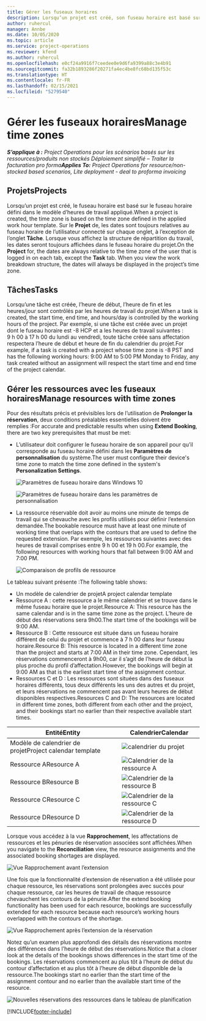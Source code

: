 ```yaml
---
title: Gérer les fuseaux horaires
description: Lorsqu’un projet est créé, son fuseau horaire est basé sur le fuseau horaire défini dans le modèle d’heures de travail appliqué.
author: ruhercul
manager: Annbe
ms.date: 10/05/2020
ms.topic: article
ms.service: project-operations
ms.reviewer: kfend
ms.author: ruhercul
ms.openlocfilehash: e0cf24a9916f7ceedee0e9d6fa9399a88c3e4b91
ms.sourcegitcommit: fa32b1893286f20271fa4ec4be8fc68bd135f53c
ms.translationtype: HT
ms.contentlocale: fr-FR
ms.lasthandoff: 02/15/2021
ms.locfileid: "5279540"
---
```

# <a name="manage-time-zones"></a><span data-ttu-id="c9d1a-103">Gérer les fuseaux horaires</span><span class="sxs-lookup"><span data-stu-id="c9d1a-103">Manage time zones</span></span>

<span data-ttu-id="c9d1a-104">_**S’applique à :** Project Operations pour les scénarios basés sur les ressources/produits non stockés Déploiement simplifié – Traiter la facturation pro forma_</span><span class="sxs-lookup"><span data-stu-id="c9d1a-104">_**Applies To:** Project Operations for resource/non-stocked based scenarios, Lite deployment - deal to proforma invoicing_</span></span>


## <a name="projects"></a><span data-ttu-id="c9d1a-105">Projets</span><span class="sxs-lookup"><span data-stu-id="c9d1a-105">Projects</span></span>

<span data-ttu-id="c9d1a-106">Lorsqu’un projet est créé, le fuseau horaire est basé sur le fuseau horaire défini dans le modèle d’heures de travail appliqué.</span><span class="sxs-lookup"><span data-stu-id="c9d1a-106">When a project is created, the time zone is based on the time zone defined in the applied work hour template.</span></span> <span data-ttu-id="c9d1a-107">Sur le **Projet** de, les dates sont toujours relatives au fuseau horaire de l’utilisateur connecté sur chaque onglet, à l’exception de l’onglet **Tâche**. Lorsque vous affichez la structure de répartition du travail, les dates seront toujours affichées dans le fuseau horaire du projet.</span><span class="sxs-lookup"><span data-stu-id="c9d1a-107">On the **Project** for, the dates are always relative to the time zone of the user that is logged in on each tab, except the **Task** tab. When you view the work breakdown structure, the dates will always be displayed in the project’s time zone.</span></span>

## <a name="tasks"></a><span data-ttu-id="c9d1a-108">Tâches</span><span class="sxs-lookup"><span data-stu-id="c9d1a-108">Tasks</span></span>

<span data-ttu-id="c9d1a-109">Lorsqu’une tâche est créée, l’heure de début, l’heure de fin et les heures/jour sont contrôlés par les heures de travail du projet.</span><span class="sxs-lookup"><span data-stu-id="c9d1a-109">When a task is created, the start time, end time, and hours/day is controlled by the working hours of the project.</span></span> <span data-ttu-id="c9d1a-110">Par exemple, si une tâche est créée avec un projet dont le fuseau horaire est -8 HCP et a les heures de travail suivantes : 9 h 00 à 17 h 00 du lundi au vendredi, toute tâche créée sans affectation respectera l’heure de début et heure de fin du calendrier du projet.</span><span class="sxs-lookup"><span data-stu-id="c9d1a-110">For example, if a task is created with a project whose time zone is -8 PST and has the following working hours: 9:00 AM to 5:00 PM Monday to Friday, any task created without an assignment will respect the start time and end time of the project calendar.</span></span>

## <a name="manage-resources-with-time-zones"></a><span data-ttu-id="c9d1a-111">Gérer les ressources avec les fuseaux horaires</span><span class="sxs-lookup"><span data-stu-id="c9d1a-111">Manage resources with time zones</span></span>

<span data-ttu-id="c9d1a-112">Pour des résultats précis et prévisibles lors de l’utilisation de **Prolonger la réservation**, deux conditions préalables essentielles doivent être remplies :</span><span class="sxs-lookup"><span data-stu-id="c9d1a-112">For accurate and predictable results when using **Extend Booking**, there are two key prerequisites that must be met:</span></span>  

- <span data-ttu-id="c9d1a-113">L’utilisateur doit configurer le fuseau horaire de son appareil pour qu’il corresponde au fuseau horaire défini dans les **Paramètres de personnalisation** du système.</span><span class="sxs-lookup"><span data-stu-id="c9d1a-113">The user must configure their device's time zone to match the time zone defined in the system's **Personalization Settings**.</span></span>
 
  ![Paramètres de fuseau horaire dans Windows 10](media/reconcile-assignments-03.png)

  ![Paramètres de fuseau horaire dans les paramètres de personnalisation](media/reconcile-assignments-04.png)
 
- <span data-ttu-id="c9d1a-116">La ressource réservable doit avoir au moins une minute de temps de travail qui se chevauche avec les profils utilisés pour définir l’extension demandée.</span><span class="sxs-lookup"><span data-stu-id="c9d1a-116">The bookable resource must have at least one minute of working time that overlaps with the contours that are used to define the requested extension.</span></span> <span data-ttu-id="c9d1a-117">Par exemple, les ressources suivantes avec des heures de travail comprises entre 9 h 00 et 19 h 00.</span><span class="sxs-lookup"><span data-stu-id="c9d1a-117">For example, the following resources with working hours that fall between 9:00 AM and 7:00 PM.</span></span> 

  ![Comparaison de profils de ressource](media/reconcile-assignments-05.png)

<span data-ttu-id="c9d1a-119">Le tableau suivant présente :</span><span class="sxs-lookup"><span data-stu-id="c9d1a-119">The following table shows:</span></span>

- <span data-ttu-id="c9d1a-120">Un modèle de calendrier de projet</span><span class="sxs-lookup"><span data-stu-id="c9d1a-120">A project calendar template</span></span>
- <span data-ttu-id="c9d1a-121">Ressource A : cette ressource a le même calendrier et se trouve dans le même fuseau horaire que le projet.</span><span class="sxs-lookup"><span data-stu-id="c9d1a-121">Resource A: This resource has the same calendar and is in the same time zone as the project.</span></span> <span data-ttu-id="c9d1a-122">L’heure de début des réservations sera 9h00.</span><span class="sxs-lookup"><span data-stu-id="c9d1a-122">The start time of the bookings will be 9:00 AM.</span></span>
- <span data-ttu-id="c9d1a-123">Ressource B : Cette ressource est située dans un fuseau horaire différent de celui du projet et commence à 7 h 00 dans leur fuseau horaire.</span><span class="sxs-lookup"><span data-stu-id="c9d1a-123">Resource B: This resource is located in a different time zone than the project and starts at 7:00 AM in their time zone.</span></span> <span data-ttu-id="c9d1a-124">Cependant, les réservations commenceront à 9h00, car il s’agit de l’heure de début la plus proche du profil d’affectation.</span><span class="sxs-lookup"><span data-stu-id="c9d1a-124">However, the bookings will begin at 9:00 AM as that is the earliest start time of the assignment contour.</span></span>
- <span data-ttu-id="c9d1a-125">Ressources C et D : Les ressources sont situées dans des fuseaux horaires différents, tous deux différents les uns des autres et du projet, et leurs réservations ne commencent pas avant leurs heures de début disponibles respectives.</span><span class="sxs-lookup"><span data-stu-id="c9d1a-125">Resources C and D: The resources are located in different time zones, both different from each other and the project, and their bookings start no earlier than their respective available start times.</span></span>

|<span data-ttu-id="c9d1a-126">Entité</span><span class="sxs-lookup"><span data-stu-id="c9d1a-126">Entity</span></span>  |<span data-ttu-id="c9d1a-127">Calendrier</span><span class="sxs-lookup"><span data-stu-id="c9d1a-127">Calendar</span></span>  |
|-|-|
|<span data-ttu-id="c9d1a-128">Modèle de calendrier de projet</span><span class="sxs-lookup"><span data-stu-id="c9d1a-128">Project calendar template</span></span>   | ![calendrier du projet](media/reconcile-assignments-06.png) |
|<span data-ttu-id="c9d1a-130">Ressource A</span><span class="sxs-lookup"><span data-stu-id="c9d1a-130">Resource A</span></span>  | ![Calendrier de la ressource A](media/reconcile-assignments-06.png) |
|<span data-ttu-id="c9d1a-132">Ressource B</span><span class="sxs-lookup"><span data-stu-id="c9d1a-132">Resource B</span></span>  |  ![Calendrier de la ressource B](media/reconcile-assignments-07.png) |
|<span data-ttu-id="c9d1a-134">Ressource C</span><span class="sxs-lookup"><span data-stu-id="c9d1a-134">Resource C</span></span>  |  ![Calendrier de la ressource C](media/reconcile-assignments-08.png) |
|<span data-ttu-id="c9d1a-136">Ressource D</span><span class="sxs-lookup"><span data-stu-id="c9d1a-136">Resource D</span></span>  | ![Calendrier de la ressource D](media/reconcile-assignments-09.png)  |
 
<span data-ttu-id="c9d1a-138">Lorsque vous accédez à la vue **Rapprochement**, les affectations de ressources et les pénuries de réservation associées sont affichées.</span><span class="sxs-lookup"><span data-stu-id="c9d1a-138">When you navigate to the **Reconciliation** view, the resource assignments and the associated booking shortages are displayed.</span></span>

![Vue Rapprochement avant l’extension](media/reconcile-assignments-10.png)

<span data-ttu-id="c9d1a-140">Une fois que la fonctionnalité d’extension de réservation a été utilisée pour chaque ressource, les réservations sont prolongées avec succès pour chaque ressource, car les heures de travail de chaque ressource chevauchent les contours de la pénurie.</span><span class="sxs-lookup"><span data-stu-id="c9d1a-140">After the extend booking functionality has been used for each resource, bookings are successfully extended for each resource because each resource’s working hours overlapped with the contours of the shortage.</span></span>

![Vue Rapprochement après l’extension de la réservation](media/reconcile-assignments-11.png) 

<span data-ttu-id="c9d1a-142">Notez qu’un examen plus approfondi des détails des réservations montre des différences dans l’heure de début des réservations.</span><span class="sxs-lookup"><span data-stu-id="c9d1a-142">Notice that a closer look at the details of the bookings shows differences in the start time of the bookings.</span></span> <span data-ttu-id="c9d1a-143">Les réservations commencent au plus tôt à l’heure de début du contour d’affectation et au plus tôt à l’heure de début disponible de la ressource.</span><span class="sxs-lookup"><span data-stu-id="c9d1a-143">The bookings start no earlier than the start time of the assignment contour and no earlier than the available start time of the resource.</span></span>

![Nouvelles réservations des ressources dans le tableau de planification](media/reconcile-assignments-12.png)


[!INCLUDE[footer-include](../includes/footer-banner.md)]